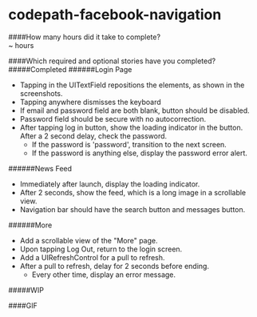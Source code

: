 codepath-facebook-navigation
============================

####How many hours did it take to complete?  
~ hours  


####Which required and optional stories have you completed?  
#####Completed
######Login Page
- Tapping in the UITextField repositions the elements, as shown in the screenshots.
- Tapping anywhere dismisses the keyboard
- If email and password field are both blank, button should be disabled.
- Password field should be secure with no autocorrection.
- After tapping log in button, show the loading indicator in the button. After a 2 second delay, check the password.
	- If the password is 'password', transition to the next screen.
	- If the password is anything else, display the password error alert.

######News Feed
- Immediately after launch, display the loading indicator.
- After 2 seconds, show the feed, which is a long image in a scrollable view.
- Navigation bar should have the search button and messages button.

######More
- Add a scrollable view of the "More" page. 
- Upon tapping Log Out, return to the login screen.
- Add a UIRefreshControl for a pull to refresh.
- After a pull to refresh, delay for 2 seconds before ending.
	- Every other time, display an error message.

#####WIP
 

####GIF
